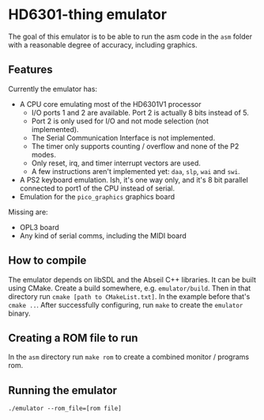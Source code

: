 # HD6301-thing emulator

The goal of this emulator is to be able to run the asm code in the `asm` folder
with a reasonable degree of accuracy, including graphics.

## Features

Currently the emulator has:

- A CPU core emulating most of the HD6301V1 processor
  - I/O ports 1 and 2 are available. Port 2 is actually 8 bits instead of 5.
  - Port 2 is only used for I/O and not mode selection (not implemented).
  - The Serial Communication Interface is not implemented.
  - The timer only supports counting / overflow and none of the P2 modes.
  - Only reset, irq, and timer interrupt vectors are used.
  - A few instructions aren't implemented yet: `daa`, `slp`, `wai` and `swi`.
- A PS2 keyboard emulation. Ish, it's one way only, and it's 8 bit parallel connected to port1 of the CPU instead of serial.
- Emulation for the `pico_graphics` graphics board

Missing are:

- OPL3 board
- Any kind of serial comms, including the MIDI board

## How to compile

The emulator depends on libSDL and the Abseil C++ libraries. It can be built using CMake. Create a build somewhere, e.g. `emulator/build`. Then in that directory run `cmake [path to CMakeList.txt]`. In the example before that's `cmake ..`. After successfully configuring, run `make` to create the `emulator` binary.

## Creating a ROM file to run

In the `asm` directory run `make rom` to create a combined monitor / programs
rom.

## Running the emulator

```
./emulator --rom_file=[rom file]
```
